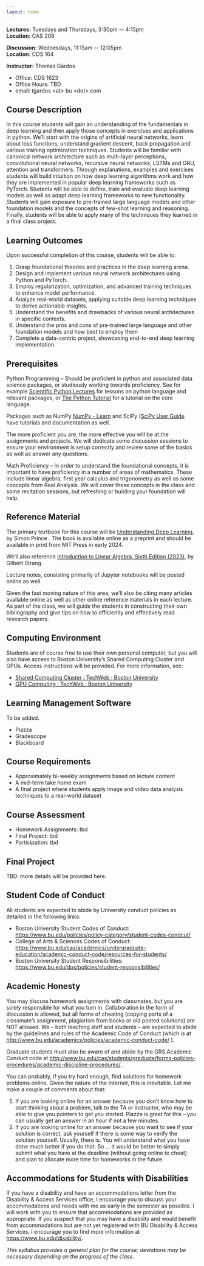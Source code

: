 ```yaml
---
layout: home
---
```


**Lectures:** Tuesdays and Thursdays, 3:30pm -- 4:15pm<br>
**Location:** CAS 208

**Discussion:** Wednesdays, 11:15am -- 12:05pm<br>
**Location:** CDS 164

**Instructor:** Thomas Gardos
* Office: CDS 1623
* Office Hours: TBD
* email: tgardos \<at\> bu \<dot\> com

## Course Description

In this course students will gain an understanding of the fundamentals in deep learning and then apply those concepts in exercises and applications in python. We’ll start with the origins of artificial neural networks, learn about loss functions, understand gradient descent, back propagation and various training optimization techniques. Students will be familiar with canonical network architecture such as multi-layer perceptions, convolutional neural networks, recursive neural networks, LSTMs and GRU, attention and transformers. Through explanations, examples and exercises students will build intuition on how deep learning algorithms work and how they are implemented in popular deep learning frameworks such as PyTorch. Students will be able to define, train and evaluate deep learning models as well as adapt deep learning frameworks to new functionality.  Students will gain exposure to pre-trained large language models and other foundation models and the concepts of few-shot learning and reasoning. Finally, students will be able to apply many of the techniques they learned in a final class project.

## Learning Outcomes

Upon successful completion of this course, students will be able to:

1. Grasp foundational theories and practices in the deep learning arena.
2. Design and implement various neural network architectures using Python and PyTorch.
3. Employ regularization, optimization, and advanced training techniques to enhance model performance.
4. Analyze real-world datasets, applying suitable deep learning techniques to derive actionable insights.
5. Understand the benefits and drawbacks of various neural architectures in specific contexts.
6. Understand the pros and cons of pre-trained large language and other foundation models and how best to employ them
7. Complete a data-centric project, showcasing end-to-end deep learning implementation.

## Prerequisites
Python Programming – Should be proficient in python and associated data science packages,
or studiously working towards proficiency. See for example
[Scientific Python Lectures](https://lectures.scientific-python.org/index.html) for lessons on python language and relevant packages, or
[The Python Tutorial](https://docs.python.org/3/tutorial/index.html) for a tutorial on the core
language. 

Packages such as NumPy [NumPy - Learn](https://numpy.org/learn/)  and 
SciPy ([SciPy User Guide](https://docs.scipy.org/doc/scipy/tutorial/index.html#user-guide)
have tutorials and documentation as well. 

The more proficient you are, the more effective you will be at the assignments and projects. We will dedicate some discussion sessions to ensure your environment is setup correctly and review some of the basics as well as answer any questions.

Math Proficiency – In order to understand the foundational concepts, it is important to have proficiency in a number of areas of mathematics. These include linear algebra, first year calculus and trigonometry as well as some concepts from Real Analysis. We will cover these concepts in the class and some recitation sessions, but refreshing or building your foundation will help.

## Reference Material

The primary textbook for this course will be 
[Understanding Deep Learning](https://udlbook.github.io/udlbook/), by Simon Prince . 
The book is available online as a preprint and should be available in print from 
MIT Press in early 2024.

We’ll also reference 
[Introduction to Linear Algebra, Sixth Edition (2023)](https://math.mit.edu/~gs/linearalgebra/ila6/indexila6.html), by Gilbert Strang.

Lecture notes, consisting primarily of Jupyter notebooks will be posted online as well. 

Given the fast moving nature of this area, we’ll also be citing many articles available online as well as other online reference materials in each lecture. As part of the class, we will guide the students in constructing their own bibliography and give tips on how to efficiently and effectively read research papers.

## Computing Environment

Students are of course free to use their own personal computer, but you will also have access to Boston University’s Shared Computing Cluster and GPUs. Access instructions will be provided. For more information, see:
* [Shared Computing Cluster : TechWeb : Boston University](https://www.bu.edu/tech/support/research/computing-resources/scc/) 
* [GPU Computing : TechWeb : Boston University](https://www.bu.edu/tech/support/research/software-and-programming/programming/multiprocessor/gpu-computing/)

## Learning Management Software

To be added.
* Piazza
* Gradescope
* Blackboard

## Course Requirements
- Approximately bi-weekly assignments based on lecture content
- A mid-term take home exam
- A final project where students apply image and video data analysis techniques to a real-world dataset

## Course Assessment
- Homework Assignments: tbd
- Final Project: tbd
- Participation: tbd

## Final Project
TBD: more details will be provided here.

## Student Code of Conduct

All students are expected to abide by University conduct policies as detailed in the following links:

* Boston University Student Codes of Conduct: https://www.bu.edu/policies/policy-category/student-codes-condcut/ 
* College of Arts & Sciences Codes of Conduct: https://www.bu.edu/cas/academics/undergraduate-education/academic-conduct-code/resources-for-students/ 
* Boston University Student Responsibilities: https://www.bu.edu/dos/policies/student-responsibilities/ 

## Academic Honesty

You may discuss homework assignments with classmates, but you are solely responsible for what you turn in. Collaboration in the form of discussion is allowed, but all forms of cheating (copying parts of a classmate’s assignment, plagiarism from books or old posted solutions) are NOT allowed. We – both teaching staff and students – are expected to abide by the guidelines and rules of the Academic Code of Conduct (which is at http://www.bu.edu/academics/policies/academic-conduct-code/ ).

Graduate students must also be aware of and abide by the GRS Academic Conduct code at http://www.bu.edu/cas/students/graduate/forms-policies-procedures/academic-discipline-procedures/ .

You can probably, if you try hard enough, find solutions for homework problems online. Given the nature of the Internet, this is inevitable. Let me make a couple of comments about that:

1. If you are looking online for an answer because you don’t know how to start thinking about a problem, talk to the TA or instructor, who may be able to give you pointers to get you started. Piazza is great for this – you can usually get an answer in an hour if not a few minutes.
2. If you are looking online for an answer because you want to see if your solution is correct, ask yourself if there is some way to verify the solution yourself. Usually, there is. You will understand what you have done much better if you do that. So ... it would be better to simply submit what you have at the deadline (without going online to cheat) and plan to allocate more time for homeworks in the future.

## Accommodations for Students with Disabilities

If you have a disability and have an accommodations letter from the Disability & Access Services office, I encourage you to discuss your accommodations and needs with me as early in the semester as possible. I will work with you to ensure that accommodations are provided as appropriate. If you suspect that you may have a disability and would benefit from accommodations but are not yet registered with BU Disability & Access Services, I encourage you to find more information at https://www.bu.edu/disability/.


_This syllabus provides a general plan for the course; deviations may be necessary depending on the progress of the class._
